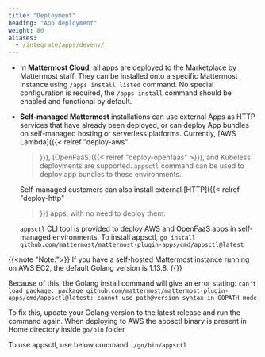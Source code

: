 ```yaml
---
title: "Deployment"
heading: "App deployment"
weight: 80
aliases:
  - /integrate/apps/devenv/
---
```


- In **Mattermost Cloud**, all apps are deployed to the Marketplace by Mattermost
  staff. They can be installed onto a specific Mattermost instance using `/apps
  install listed` command. No special configuration is required, the `/apps
  install` command should be enabled and functional by default.

- **Self-managed Mattermost** installations can use external Apps as HTTP services
  that have already been deployed, or can deploy App bundles on self-managed
  hosting or serverless platforms. Currently, [AWS Lambda]({{< relref "deploy-aws"
  >}}), [OpenFaaS]({{< relref "deploy-openfaas" >}}), and Kubeless deployments are
  supported. `appsctl` command can be used to deploy app bundles to these
  environments.

  Self-managed customers can also install external [HTTP]({{< relref "deploy-http"
  >}}) apps, with no need to deploy them.

  `appsctl` CLI tool is provided to deploy AWS and OpenFaaS apps in self-managed
  environments. To install appsctl, `go install
  github.com/mattermost/mattermost-plugin-apps/cmd/appsctl@latest`

{{<note "Note:">}}
If you have a self-hosted Mattermost instance running on AWS EC2, the default Golang version is 1.13.8.
{{</note>}}

  Because of this, the Golang install command will give an error stating:
  `can't load package: package github.com/mattermost/mattermost-plugin-apps/cmd/appsctl@latest: cannot use path@version syntax in GOPATH mode`

  To fix this, update your Golang version to the latest release and run the command again.
  When deploying to AWS the appsctl binary is present in Home directory inside `go/bin` folder
  
  To use appsctl, use below command
  `./go/bin/appsctl`
